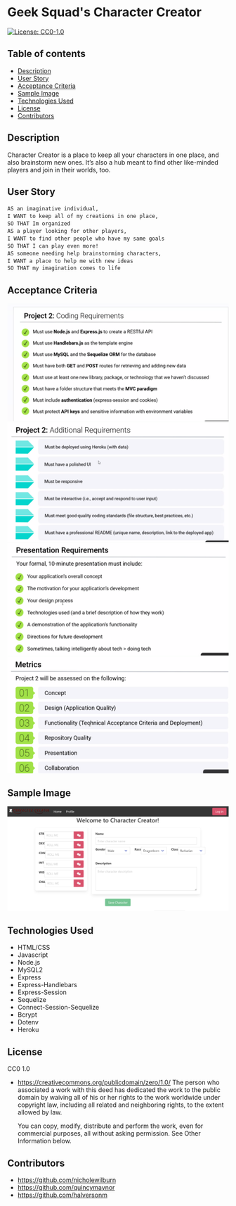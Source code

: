# Geek Squad's Character Creator
[![License: CC0-1.0](https://licensebuttons.net/l/zero/1.0/80x15.png)](http://creativecommons.org/publicdomain/zero/1.0/)

## Table of contents
* [Description](#description)
* [User Story](#installIns)
* [Acceptance Criteria](#usage)
* [Sample Image](#contribution)
* [Technologies Used](#testIns)
* [License](#license)
* [Contributors](#questions)

<a name="description"></a>
## Description 
Character Creator is a place to keep all your characters in one place, and also brainstorm new ones. It’s also a hub meant to find other like-minded players and join in their worlds, too.

<a name="installIns"></a>
## User Story 
```md
AS an imaginative individual, 
I WANT to keep all of my creations in one place, 
SO THAT Im organized
AS a player looking for other players, 
I WANT to find other people who have my same goals 
SO THAT I can play even more!
AS someone needing help brainstorming characters, 
I WANT a place to help me with new ideas 
SO THAT my imagination comes to life
```

<a name="usage"></a>
## Acceptance Criteria 

<img src="images\project2-01.png">
<img src="images\project2-02.png">
<img src="images\project2-03.png">
<img src="images\project2-04.png">

<a name="contribution"></a>
## Sample Image

<img src="images\83016bf69155c833e99af0687a410c31.png">

<a name="testIns"></a>
## Technologies Used

* HTML/CSS
* Javascript
* Node.js
* MySQL2
* Express
* Express-Handlebars
* Express-Session
* Sequelize
* Connect-Session-Sequelize
* Bcrypt
* Dotenv
* Heroku

<a name="license"></a>
## License
CC0 1.0
- https://creativecommons.org/publicdomain/zero/1.0/
    The person who associated a work with this deed has dedicated the work to the public domain by waiving all of his or her rights to the work worldwide under copyright law, including all related and neighboring rights, to the extent allowed by law.

    You can copy, modify, distribute and perform the work, even for commercial purposes, all without asking permission. See Other Information below.

<a name="questions"></a>   
## Contributors
- https://github.com/nicholewilburn
- https://github.com/quincymaynor
- https://github.com/halversonm